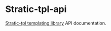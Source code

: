 # Stratic-tpl-api

[Stratic-tpl templating library](https://github.com/laurent-simon/Stratic-tpl) API documentation.

